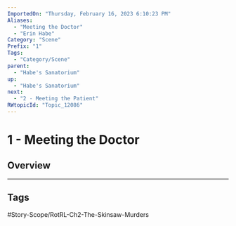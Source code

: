 ```yaml
---
ImportedOn: "Thursday, February 16, 2023 6:10:23 PM"
Aliases:
  - "Meeting the Doctor"
  - "Erin Habe"
Category: "Scene"
Prefix: "1"
Tags:
  - "Category/Scene"
parent:
  - "Habe's Sanatorium"
up:
  - "Habe's Sanatorium"
next:
  - "2 - Meeting the Patient"
RWtopicId: "Topic_12086"
---
```

# 1 - Meeting the Doctor
## Overview

---
## Tags
#Story-Scope/RotRL-Ch2-The-Skinsaw-Murders

